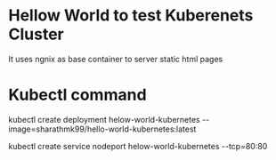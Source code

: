 # Hellow World to test Kuberenets Cluster

It uses ngnix as base container to server static html pages

# Kubectl command

kubectl create deployment helow-world-kubernetes --image=sharathmk99/hello-world-kubernetes:latest

kubectl create service nodeport helow-world-kubernetes --tcp=80:80 